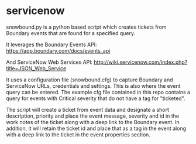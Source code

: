 servicenow
==========

snowbound.py is a python based script which creates tickets from Boundary events that are found for a specified query. 

It leverages the Boundary Events API:
https://app.boundary.com/docs/events_api

And ServiceNow Web Services API:
http://wiki.servicenow.com/index.php?title=JSON_Web_Service

It uses a configuration file (snowbound.cfg) to capture Boundary and ServiceNow URLs, credentials and settings. This is also where the event query can be entered. The example cfg file contained in this repo contains a query for events with Critical severity that do not have a tag for "ticketed".

The script will create a ticket from event data and designate a short description, priority and place the event message, severity and id in the work notes of the ticket along with a deep link to the Boundary event. In addition, it will retain the ticket id and place that as a tag in the event along with a deep link to the ticket in the event properties section.
